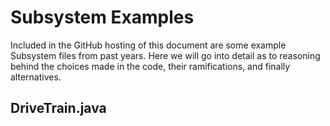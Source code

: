 # Subsystem Examples

Included in the GitHub hosting of this document are some example Subsystem
files from past years. Here we will go into detail as to reasoning behind
the choices made in the code, their ramifications, and finally alternatives.

## DriveTrain.java
